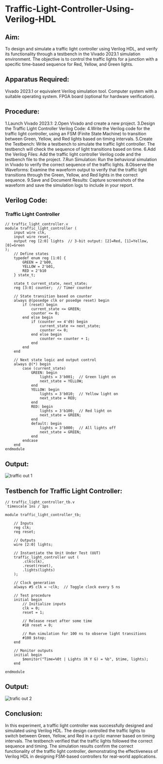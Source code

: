 # Traffic-Light-Controller-Using-Verilog-HDL

## Aim:

To design and simulate a traffic light controller using Verilog HDL, and verify its functionality through a testbench in the Vivado 2023.1 simulation environment. The objective is to control the traffic lights for a junction with a specific time-based sequence for Red, Yellow, and Green lights.

## Apparatus Required:

Vivado 2023.1 or equivalent Verilog simulation tool.
Computer system with a suitable operating system.
FPGA board (optional for hardware verification).

## Procedure:

1.Launch Vivado 2023.1:
2.Open Vivado and create a new project.
3.Design the Traffic Light Controller Verilog Code:
4.Write the Verilog code for the traffic light controller, using an FSM (Finite State Machine) to transition between Green, Yellow, and Red lights based on timing intervals.
5.Create the Testbench:
  Write a testbench to simulate the traffic light controller. The testbench will check the sequence of light transitions based on time.
6.Add the Verilog Files:
  Add the traffic light controller Verilog code and the testbench file to the project.
7.Run Simulation:
  Run the behavioral simulation in Vivado to verify the correct sequence of the traffic lights.
8.Observe the Waveforms:
  Examine the waveform output to verify that the traffic light transitions through the Green, Yellow, and Red lights in the correct sequence.
9.Save and Document Results:
  Capture screenshots of the waveform and save the simulation logs to include in your report.



## Verilog Code:

### Traffic Light Controller


```
// traffic_light_controller.v
module traffic_light_controller (
    input wire clk,
    input wire reset,
    output reg [2:0] lights  // 3-bit output: [2]=Red, [1]=Yellow, [0]=Green
);
    // Define states
    typedef enum reg [1:0] {
        GREEN = 2'b00,
        YELLOW = 2'b01,
        RED = 2'b10
    } state_t;

    state_t current_state, next_state;
    reg [3:0] counter;  // Timer counter

    // State transition based on counter
    always @(posedge clk or posedge reset) begin
        if (reset) begin
            current_state <= GREEN;
            counter <= 0;
        end else begin
            if (counter == 4'd9) begin
                current_state <= next_state;
                counter <= 0;
            end else begin
                counter <= counter + 1;
            end
        end
    end

    // Next state logic and output control
    always @(*) begin
        case (current_state)
            GREEN: begin
                lights = 3'b001;  // Green light on
                next_state = YELLOW;
            end
            YELLOW: begin
                lights = 3'b010;  // Yellow light on
                next_state = RED;
            end
            RED: begin
                lights = 3'b100;  // Red light on
                next_state = GREEN;
            end
            default: begin
                lights = 3'b000;  // All lights off
                next_state = GREEN;
            end
        endcase
    end
endmodule
```

## Output:

![traffic out 1](https://github.com/user-attachments/assets/e3f0ae60-f410-4b91-89e9-a3029c7e41fa)

## Testbench for Traffic Light Controller:

```
// traffic_light_controller_tb.v
`timescale 1ns / 1ps

module traffic_light_controller_tb;

    // Inputs
    reg clk;
    reg reset;

    // Outputs
    wire [2:0] lights;

    // Instantiate the Unit Under Test (UUT)
    traffic_light_controller uut (
        .clk(clk),
        .reset(reset),
        .lights(lights)
    );

    // Clock generation
    always #5 clk = ~clk;  // Toggle clock every 5 ns

    // Test procedure
    initial begin
        // Initialize inputs
        clk = 0;
        reset = 1;

        // Release reset after some time
        #10 reset = 0;

        // Run simulation for 100 ns to observe light transitions
        #100 $stop;
    end

    // Monitor outputs
    initial begin
        $monitor("Time=%0t | Lights (R Y G) = %b", $time, lights);
    end

endmodule
```


## Output:

![trafic out 2](https://github.com/user-attachments/assets/143b20b7-6a24-4260-b21a-6a83b9c9a253)

## Conclusion:

In this experiment, a traffic light controller was successfully designed and simulated using Verilog HDL. The design controlled the traffic lights to switch between Green, Yellow, and Red in a cyclic manner based on timing intervals. The testbench verified that the traffic lights followed the correct sequence and timing. The simulation results confirm the correct functionality of the traffic light controller, demonstrating the effectiveness of Verilog HDL in designing FSM-based controllers for real-world applications.
